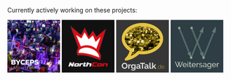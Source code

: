 Currently actively working on these projects:

<div>
  <a href="https://byceps.nwsnet.de/" title="BYCEPS – LAN party platform"><img src="https://raw.githubusercontent.com/homeworkprod/homeworkprod/main/images/byceps_380x380.png" alt="BYCEPS image" width="120" height="120"></a>
  <a href="https://www.northcon.de/" title="NorthCon – Big LAN party in Neumünster, Germany"><img src="https://raw.githubusercontent.com/homeworkprod/homeworkprod/main/images/northcon.svg" alt="NorthCon logo" width="120" height="120"></a>
  <a href="https://www.orgatalk.de/" title="OrgaTalk – LAN party organizer community"><img src="https://raw.githubusercontent.com/homeworkprod/homeworkprod/main/images/orgatalk_480x480.png" alt="OrgaTalk logo" width="120" height="120"></a>
  <a href="https://github.com/homeworkprod/weitersager" title="Weitersager"><img src="https://raw.githubusercontent.com/homeworkprod/homeworkprod/main/images/weitersager.svg" alt="Weitersager logo" width="120" height="120"></a>
</div>
